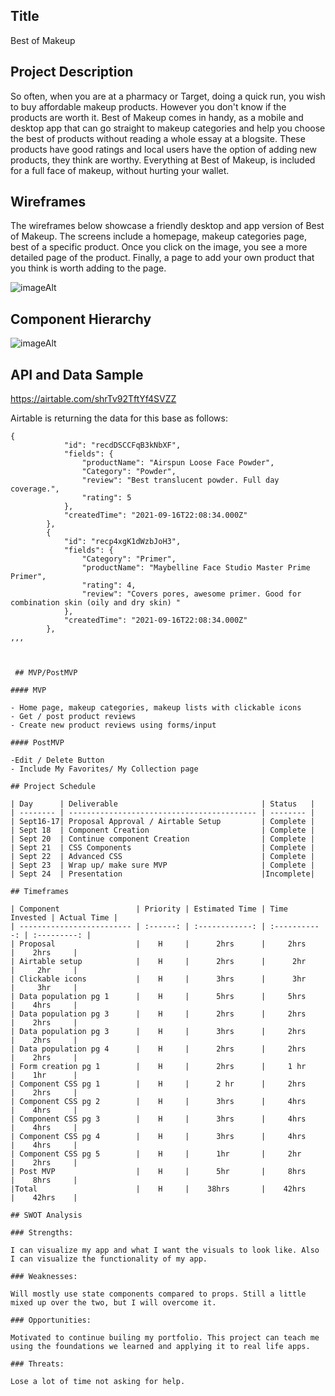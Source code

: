 
## Title

Best of Makeup

## Project Description

So often, when you are at a pharmacy or Target, doing a quick run, you wish to buy affordable makeup products. However you don't know if the products are worth it. Best of Makeup comes in handy, as a mobile and desktop app that can go straight to makeup categories and help you choose the best of products without reading a whole essay at a blogsite. These products have good ratings and local users have the option of adding new products, they think are worthy. Everything at Best of Makeup, is included for a full face of makeup, without hurting your wallet.

## Wireframes

The wireframes below showcase a friendly desktop and app version of Best of Makeup. The screens include a homepage, makeup categories page, best of a specific product. Once you click on the image, you see a more detailed page of the product. Finally, a page to add your own product that you think is worth adding to the page.

![imageAlt](https://i.imgur.com/VIyszRt.png)

## Component Hierarchy

![imageAlt](https://i.imgur.com/wnOpsjk.png)

## API and Data Sample

https://airtable.com/shrTv92TftYf4SVZZ

Airtable is returning the data for this base as follows:

```
{
            "id": "recdDSCCFqB3kNbXF",
            "fields": {
                "productName": "Airspun Loose Face Powder",
                "Category": "Powder",
                "review": "Best translucent powder. Full day coverage.",
                "rating": 5
            },
            "createdTime": "2021-09-16T22:08:34.000Z"
        },
        {
            "id": "recp4xgK1dWzbJoH3",
            "fields": {
                "Category": "Primer",
                "productName": "Maybelline Face Studio Master Prime Primer",
                "rating": 4,
                "review": "Covers pores, awesome primer. Good for combination skin (oily and dry skin) "
            },
            "createdTime": "2021-09-16T22:08:34.000Z"
        },
,,,



 ## MVP/PostMVP

#### MVP

- Home page, makeup categories, makeup lists with clickable icons
- Get / post product reviews
- Create new product reviews using forms/input

#### PostMVP

-Edit / Delete Button
- Include My Favorites/ My Collection page

## Project Schedule

| Day      | Deliverable                                | Status   |
| -------- | ------------------------------------------ | -------- |
| Sept16-17| Proposal Approval / Airtable Setup         | Complete |
| Sept 18  | Component Creation                         | Complete |
| Sept 20  | Continue component Creation                | Complete |
| Sept 21  | CSS Components                             | Complete |
| Sept 22  | Advanced CSS                               | Complete |
| Sept 23  | Wrap up/ make sure MVP                     | Complete |                               
| Sept 24  | Presentation                               |Incomplete|

## Timeframes

| Component                 | Priority | Estimated Time | Time Invested | Actual Time |
| ------------------------- | :------: | :------------: | :-----------: | :---------: |
| Proposal                  |    H     |      2hrs      |     2hrs      |    2hrs     |
| Airtable setup            |    H     |      2hrs      |      2hr      |     2hr     |
| Clickable icons           |    H     |      3hrs      |      3hr      |     3hr     |
| Data population pg 1      |    H     |      5hrs      |     5hrs      |    4hrs     |
| Data population pg 3      |    H     |      2hrs      |     2hrs      |    2hrs     |
| Data population pg 3      |    H     |      3hrs      |     2hrs      |    2hrs     |
| Data population pg 4      |    H     |      2hrs      |     2hrs      |    2hrs     |
| Form creation pg 1        |    H     |      2hrs      |     1 hr      |    1hr      |   
| Component CSS pg 1        |    H     |      2 hr      |     2hrs      |    2hrs     |
| Component CSS pg 2        |    H     |      3hrs      |     4hrs      |    4hrs     |
| Component CSS pg 3        |    H     |      3hrs      |     4hrs      |    4hrs     |
| Component CSS pg 4        |    H     |      3hrs      |     4hrs      |    4hrs     |
| Component CSS pg 5        |    H     |      1hr       |     2hr       |    2hrs     |
| Post MVP                  |    H     |      5hr       |     8hrs      |    8hrs     |
|Total                      |    H     |    38hrs       |    42hrs      |    42hrs    |

## SWOT Analysis

### Strengths:

I can visualize my app and what I want the visuals to look like. Also I can visualize the functionality of my app.

### Weaknesses:

Will mostly use state components compared to props. Still a little mixed up over the two, but I will overcome it.

### Opportunities:

Motivated to continue builing my portfolio. This project can teach me using the foundations we learned and applying it to real life apps.

### Threats:

Lose a lot of time not asking for help.
